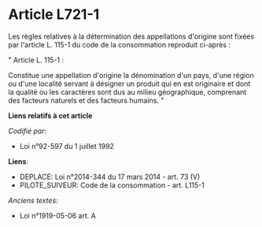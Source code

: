 # Article L721-1

Les règles relatives à la détermination des appellations d'origine sont fixées par l'article L. 115-1 du code de la
consommation reproduit ci-après : 

" Article L. 115-1 : 

Constitue une appellation d'origine la dénomination d'un pays, d'une région ou d'une localité servant à désigner un produit
qui en est originaire et dont la qualité ou les caractères sont dus au milieu géographique, comprenant des facteurs naturels
et des facteurs humains. "

**Liens relatifs à cet article**

_Codifié par_:

  - Loi n°92-597 du 1 juillet 1992

**Liens**:

  - DEPLACE: Loi n°2014-344 du 17 mars 2014 - art. 73 (V)
  - PILOTE_SUIVEUR: Code de la consommation - art. L115-1

_Anciens textes_:

  - Loi n°1919-05-06 art. A
